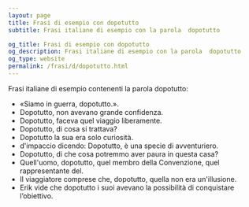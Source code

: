 ```yaml
---
layout: page
title: Frasi di esempio con dopotutto 
subtitle: Frasi italiane di esempio con la parola  dopotutto

og_title: Frasi di esempio con dopotutto 
og_description: Frasi italiane di esempio con la parola  dopotutto
og_type: website
permalink: /frasi/d/dopotutto.html
---
```


Frasi italiane di esempio contenenti la parola dopotutto:


- «Siamo in guerra, dopotutto.».
- Dopotutto, non avevano grande confidenza.
- Dopotutto, faceva quel viaggio liberamente.
- Dopotutto, di cosa si trattava?
- Dopotutto la sua era solo curiosità.
- d'impaccio dicendo: Dopotutto, è una specie di avventuriero.
- Dopotutto, di che cosa potremmo aver paura in questa casa?
- Quell'uomo, dopotutto, quel membro della Convenzione, quel rappresentante del.
- Il viaggiatore comprese che, dopotutto, quella non era un'illusione.
- Erik vide che dopotutto i suoi avevano la possibilità di conquistare l’obiettivo.
